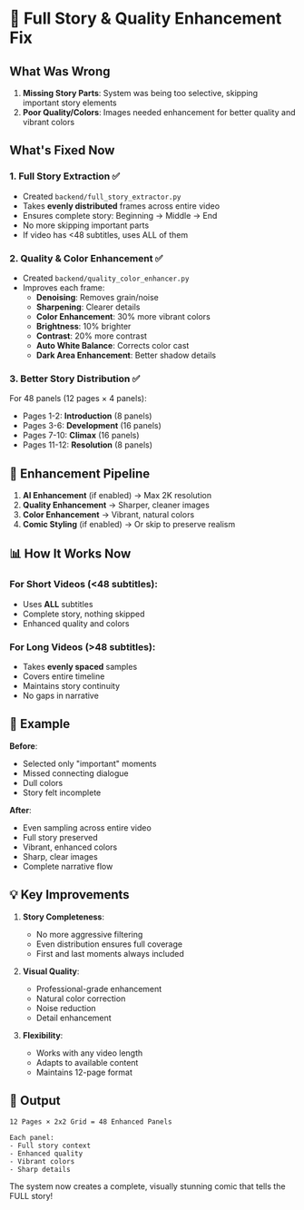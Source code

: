 # 🎯 Full Story & Quality Enhancement Fix

## What Was Wrong

1. **Missing Story Parts**: System was being too selective, skipping important story elements
2. **Poor Quality/Colors**: Images needed enhancement for better quality and vibrant colors

## What's Fixed Now

### 1. **Full Story Extraction** ✅
- Created `backend/full_story_extractor.py`
- Takes **evenly distributed** frames across entire video
- Ensures complete story: Beginning → Middle → End
- No more skipping important parts
- If video has <48 subtitles, uses ALL of them

### 2. **Quality & Color Enhancement** ✅
- Created `backend/quality_color_enhancer.py`
- Improves each frame:
  - **Denoising**: Removes grain/noise
  - **Sharpening**: Clearer details
  - **Color Enhancement**: 30% more vibrant colors
  - **Brightness**: 10% brighter
  - **Contrast**: 20% more contrast
  - **Auto White Balance**: Corrects color cast
  - **Dark Area Enhancement**: Better shadow details

### 3. **Better Story Distribution** ✅
For 48 panels (12 pages × 4 panels):
- Pages 1-2: **Introduction** (8 panels)
- Pages 3-6: **Development** (16 panels)
- Pages 7-10: **Climax** (16 panels)
- Pages 11-12: **Resolution** (8 panels)

## 🎨 Enhancement Pipeline

1. **AI Enhancement** (if enabled) → Max 2K resolution
2. **Quality Enhancement** → Sharper, cleaner images
3. **Color Enhancement** → Vibrant, natural colors
4. **Comic Styling** (if enabled) → Or skip to preserve realism

## 📊 How It Works Now

### For Short Videos (<48 subtitles):
- Uses **ALL** subtitles
- Complete story, nothing skipped
- Enhanced quality and colors

### For Long Videos (>48 subtitles):
- Takes **evenly spaced** samples
- Covers entire timeline
- Maintains story continuity
- No gaps in narrative

## 🚀 Example

**Before**:
- Selected only "important" moments
- Missed connecting dialogue
- Dull colors
- Story felt incomplete

**After**:
- Even sampling across entire video
- Full story preserved
- Vibrant, enhanced colors
- Sharp, clear images
- Complete narrative flow

## 💡 Key Improvements

1. **Story Completeness**:
   - No more aggressive filtering
   - Even distribution ensures full coverage
   - First and last moments always included

2. **Visual Quality**:
   - Professional-grade enhancement
   - Natural color correction
   - Noise reduction
   - Detail enhancement

3. **Flexibility**:
   - Works with any video length
   - Adapts to available content
   - Maintains 12-page format

## 📁 Output

```
12 Pages × 2x2 Grid = 48 Enhanced Panels

Each panel:
- Full story context
- Enhanced quality
- Vibrant colors
- Sharp details
```

The system now creates a complete, visually stunning comic that tells the FULL story!